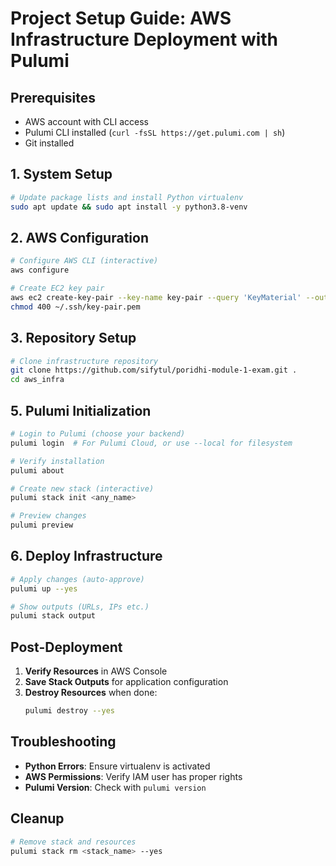 # **Project Setup Guide: AWS Infrastructure Deployment with Pulumi**

## **Prerequisites**
- AWS account with CLI access
- Pulumi CLI installed (`curl -fsSL https://get.pulumi.com | sh`)
- Git installed

## **1. System Setup**
```bash
# Update package lists and install Python virtualenv
sudo apt update && sudo apt install -y python3.8-venv
```

## **2. AWS Configuration**
```bash
# Configure AWS CLI (interactive)
aws configure

# Create EC2 key pair
aws ec2 create-key-pair --key-name key-pair --query 'KeyMaterial' --output text > ~/.ssh/key-pair.pem 
chmod 400 ~/.ssh/key-pair.pem
```

## **3. Repository Setup**
```bash
# Clone infrastructure repository
git clone https://github.com/sifytul/poridhi-module-1-exam.git .
cd aws_infra
```

## **5. Pulumi Initialization**
```bash
# Login to Pulumi (choose your backend)
pulumi login  # For Pulumi Cloud, or use --local for filesystem

# Verify installation
pulumi about

# Create new stack (interactive)
pulumi stack init <any_name>

# Preview changes
pulumi preview
```

## **6. Deploy Infrastructure**
```bash
# Apply changes (auto-approve)
pulumi up --yes

# Show outputs (URLs, IPs etc.)
pulumi stack output
```

## **Post-Deployment**
1. **Verify Resources** in AWS Console
2. **Save Stack Outputs** for application configuration
3. **Destroy Resources** when done:
   ```bash
   pulumi destroy --yes
   ```

## **Troubleshooting**
- **Python Errors**: Ensure virtualenv is activated
- **AWS Permissions**: Verify IAM user has proper rights
- **Pulumi Version**: Check with `pulumi version`

## **Cleanup**
```bash
# Remove stack and resources
pulumi stack rm <stack_name> --yes
